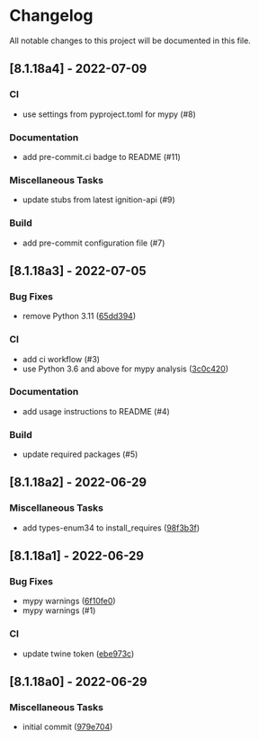 # Changelog

All notable changes to this project will be documented in this file.

## [8.1.18a4] - 2022-07-09

### CI

- use settings from pyproject.toml for mypy (#8)

### Documentation

- add pre-commit.ci badge to README (#11)

### Miscellaneous Tasks

- update stubs from latest ignition-api (#9)

### Build

- add pre-commit configuration file (#7)

## [8.1.18a3] - 2022-07-05

### Bug Fixes

- remove Python 3.11 ([65dd394](https://github.com/ignition-api/stubs/commit/65dd39449b738e36c7ed592889b3adeecbfae4eb))

### CI

- add ci workflow (#3)
- use Python 3.6 and above for mypy analysis ([3c0c420](https://github.com/ignition-api/stubs/commit/3c0c420c580c981915a6eb34dfed17357002463c))

### Documentation

- add usage instructions to README (#4)

### Build

- update required packages (#5)

## [8.1.18a2] - 2022-06-29

### Miscellaneous Tasks

- add types-enum34 to install_requires ([98f3b3f](https://github.com/ignition-api/stubs/commit/98f3b3f61ebebaf5e4f937565d3febb30bea3494))

## [8.1.18a1] - 2022-06-29

### Bug Fixes

- mypy warnings ([6f10fe0](https://github.com/ignition-api/stubs/commit/6f10fe0733cca0c7015edfd45d11c16f1903578f))
- mypy warnings (#1)

### CI

- update twine token ([ebe973c](https://github.com/ignition-api/stubs/commit/ebe973c20ff1a7f9fd939db48d8b3d49033fc828))

## [8.1.18a0] - 2022-06-29

### Miscellaneous Tasks

- initial commit ([979e704](https://github.com/ignition-api/stubs/commit/979e704073701e2e1d227737b8fc493956677e69))

<!-- generated by git-cliff -->
